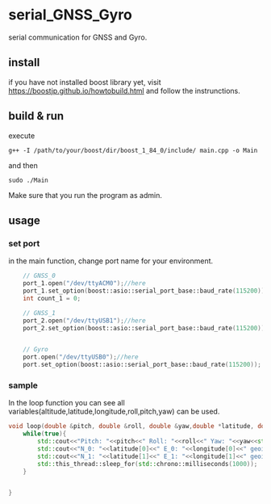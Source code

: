 # serial_GNSS_Gyro
serial communication for GNSS and Gyro.

## install 
if you have not installed boost library yet, visit https://boostjp.github.io/howtobuild.html and follow the instrunctions.

## build & run
execute
```
g++ -I /path/to/your/boost/dir/boost_1_84_0/include/ main.cpp -o Main
```
and then
```
sudo ./Main
```
Make sure that you run the program as admin.

## usage
### set port 
in the main function, change port name for your environment.
```cpp
    // GNSS_0
    port_1.open("/dev/ttyACM0");//here
    port_1.set_option(boost::asio::serial_port_base::baud_rate(115200));
    int count_1 = 0;

    // GNSS_1
    port_2.open("/dev/ttyUSB1");//here 
    port_2.set_option(boost::asio::serial_port_base::baud_rate(115200));


    // Gyro
    port.open("/dev/ttyUSB0");//here
    port.set_option(boost::asio::serial_port_base::baud_rate(115200));
```
### sample
In the loop function you can see all variables(altitude,latitude,longitude,roll,pitch,yaw) can be used.
```cpp
void loop(double &pitch, double &roll, double &yaw,double *latitude, double *longitude, double *altitude){
    while(true){
        std::cout<<"Pitch: "<<pitch<<" Roll: "<<roll<<" Yaw: "<<yaw<<std::endl;
        std::cout<<"N_0: "<<latitude[0]<<" E_0: "<<longitude[0]<<" geoid_0: "<< altitude[0]<<std::endl;
        std::cout<<"N_1: "<<latitude[1]<<" E_1: "<<longitude[1]<<" geoid_1: "<< altitude[1]<<std::endl;
        std::this_thread::sleep_for(std::chrono::milliseconds(1000));
    }


}
```


